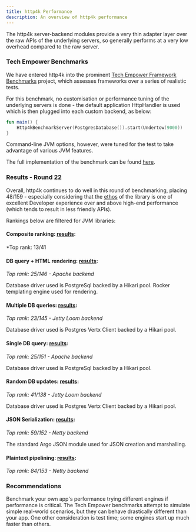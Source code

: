 ```yaml
---
title: http4k Performance
description: An overview of http4k performance
---
```


The http4k server-backend modules provide a very thin adapter layer over the raw APIs of the underlying servers, so 
generally performs at a very low overhead compared to the raw server.

### Tech Empower Benchmarks
We have entered http4k into the prominent [Tech Empower Framework Benchmarks](https://www.techempower.com/benchmarks/) 
project, which assesses frameworks over a series of realistic tests. 

For this benchmark, no customisation or performance tuning of the underlying servers is done - the default application 
HttpHandler is used which is then plugged into each custom backend, as below:

```kotlin
fun main() {
    Http4kBenchmarkServer(PostgresDatabase()).start(Undertow(9000))
}
```

Command-line JVM options, however, were tuned for the test to take advantage of various JVM features.

The full implementation of the benchmark can be found [here](https://github.com/TechEmpower/FrameworkBenchmarks/tree/master/frameworks/Kotlin/http4k).

### Results - Round 22
Overall, http4k continues to do well in this round of benchmarking, placing 48/159 - especially considering that the [ethos](/guide/concepts/rationale) of the library is one of excellent Developer experience over and above high-end performance (which tends to result in less friendly APIs).

Rankings below are filtered for JVM libraries:

#### Composite ranking: [results](https://www.techempower.com/benchmarks/#section=data-r22&hw=ph&test=composite&l=xan3h7-cn3):
*Top rank: 13/41

#### DB query + HTML rendering: [results](https://www.techempower.com/benchmarks/#section=data-r22&hw=ph&test=fortune&l=xan3h7-cn3):
*Top rank: 25/146 - Apache backend*

Database driver used is PostgreSql backed by a Hikari pool.
Rocker templating engine used for rendering.

#### Multiple DB queries: [results](https://www.techempower.com/benchmarks/#section=data-r22&hw=ph&test=query&l=xan3h7-cn3):
*Top rank: 23/145 - Jetty Loom backend*

Database driver used is Postgres Vertx Client backed by a Hikari pool.

#### Single DB query: [results](https://www.techempower.com/benchmarks/#section=data-r22&hw=ph&test=db&l=xan3h7-cn3):
*Top rank: 25/151 - Apache backend*

Database driver used is PostgreSql backed by a Hikari pool.

#### Random DB updates: [results](https://www.techempower.com/benchmarks/#section=data-r22&hw=ph&test=update&l=xan3h7-cn3):
*Top rank: 41/138 - Jetty Loom backend*

Database driver used is Postgres Vertx Client backed by a Hikari pool.

#### JSON Serialization: [results](https://www.techempower.com/benchmarks/#section=data-r22&hw=ph&test=json&l=xan3h7-cn3):
*Top rank: 59/152 - Netty backend*

The standard Argo JSON module used for JSON creation and marshalling.

#### Plaintext pipelining: [results](https://www.techempower.com/benchmarks/#section=data-r22&hw=ph&test=plaintext&l=xan3h7-cn3):
*Top rank: 84/153 - Netty backend*

### Recommendations
Benchmark your own app's performance trying different engines if performance is critical.  The Tech Empower benchmarks attempt to simulate simple real-world scenarios, but they can behave drastically different than your app.  One other consideration is test time; some engines start up much faster than others.

[http4k]: https://http4k.org
